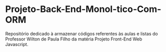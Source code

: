 # Projeto-Back-End-Monol-tico-Com-ORM
Repositório dedicado à armazenar códigos referentes às aulas e listas do Professor Wilton de Paula Filho da matéria Projeto Front-End Web Javascript.
